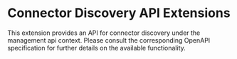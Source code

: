 # Connector Discovery API Extensions

This extension provides an API for connector discovery under the management api context. Please consult the corresponding OpenAPI specification for further details on the available functionality.
